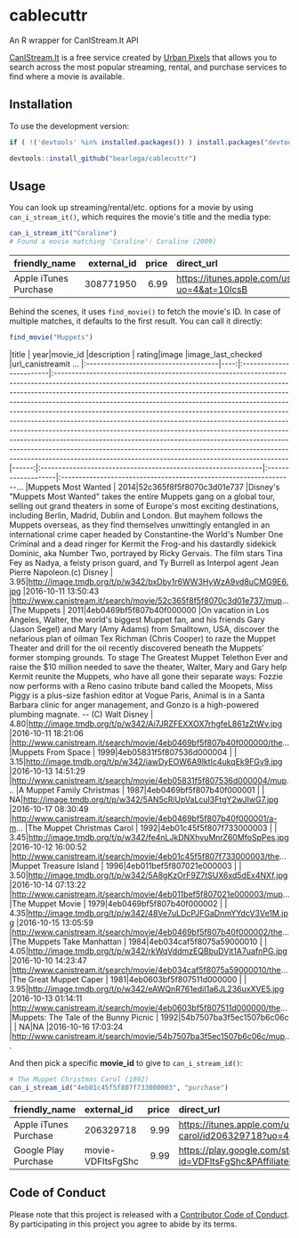 # cablecuttr
An R wrapper for CanIStream.It API

[CanIStream.It](http://www.canistream.it/) is a free service created by [Urban Pixels](http://www.urbanpixels.com/) that allows you to search across the most popular streaming, rental, and purchase services to find where a movie is available.

## Installation

To use the development version:

```R
if ( !('devtools' %in% installed.packages()) ) install.packages("devtools")

devtools::install_github("bearloga/cablecuttr")
```

## Usage

You can look up streaming/rental/etc. options for a movie by using `can_i_stream_it()`, which requires the movie's title and the media type:

```R
can_i_stream_it("Coraline")
# Found a movie matching 'Coraline': Coraline (2009)
```

|friendly_name         | external_id| price|direct_url                                                            |short_url                                             |last_checked        |
|:---------------------|-----------:|-----:|:---------------------------------------------------------------------|:-----------------------------------------------------|:-------------------|
|Apple iTunes Purchase |   308771950|  6.99|https://itunes.apple.com/us/movie/coraline/id308771950?uo=4&at=10lcsB |http://canistream.it/link/go/4f5296e4f5f807e85400002b |2016-10-24 19:57:06 |

Behind the scenes, it uses `find_movie()` to fetch the movie's ID. In case of multiple matches, it defaults to the first result. You can call it directly:

```R
find_movie("Muppets")
```

|title                                 | year|movie_id                 |description                                                                                                                                                                                                                                                                                                                                                                                                                                                                                                                                                                                                                                                                                                                                                                                     | rating|image                                                          |image_last_checked  |url_canistreamit                                                  ... <truncated>
|:-------------------------------------|----:|:------------------------|:-----------------------------------------------------------------------------------------------------------------------------------------------------------------------------------------------------------------------------------------------------------------------------------------------------------------------------------------------------------------------------------------------------------------------------------------------------------------------------------------------------------------------------------------------------------------------------------------------------------------------------------------------------------------------------------------------------------------------------------------------------------------------------------------------|------:|:--------------------------------------------------------------|:-------------------|:-----------------------------------------------------------------... <truncated>
|Muppets Most Wanted                   | 2014|52c365f8f5f8070c3d01e737 |Disney's "Muppets Most Wanted" takes the entire Muppets gang on a global tour, selling out grand theaters in some of Europe's most exciting destinations, including Berlin, Madrid, Dublin and London. But mayhem follows the Muppets overseas, as they find themselves unwittingly entangled in an international crime caper headed by Constantine-the World's Number One Criminal and a dead ringer for Kermit the Frog-and his dastardly sidekick Dominic, aka Number Two, portrayed by Ricky Gervais. The film stars Tina Fey as Nadya, a feisty prison guard, and Ty Burrell as Interpol agent Jean Pierre Napoleon.(c) Disney                                                                                                                                                             |   3.95|http://image.tmdb.org/t/p/w342/bxDby1r6WW3HyWzA9vd8uCMG9E6.jpg |2016-10-11 13:50:43 |http://www.canistream.it/search/movie/52c365f8f5f8070c3d01e737/mup... <truncated>
|The Muppets                           | 2011|4eb0469bf5f807b40f000000 |On vacation in Los Angeles, Walter, the world's biggest Muppet fan, and his friends Gary (Jason Segel) and Mary (Amy Adams) from Smalltown, USA, discover the nefarious plan of oilman Tex Richman (Chris Cooper) to raze the Muppet Theater and drill for the oil recently discovered beneath the Muppets' former stomping grounds. To stage The Greatest Muppet Telethon Ever and raise the $10 million needed to save the theater, Walter, Mary and Gary help Kermit reunite the Muppets, who have all gone their separate ways: Fozzie now performs with a Reno casino tribute band called the Moopets, Miss Piggy is a plus-size fashion editor at Vogue Paris, Animal is in a Santa Barbara clinic for anger management, and Gonzo is a high-powered plumbing magnate. -- (C) Walt Disney |   4.80|http://image.tmdb.org/t/p/w342/Ai7JRZFEXXOX7rhgfeL861zZtWv.jpg |2016-10-11 18:21:06 |http://www.canistream.it/search/movie/4eb0469bf5f807b40f000000/the... <truncated>
|Muppets From Space                    | 1999|4eb05831f5f807536d000004 |                                                                                                                                                                                                                                                                                                                                                                                                                                                                                                                                                                                                                                                                                                                                                                                                |   3.15|http://image.tmdb.org/t/p/w342/iawDyEOW6A9lktIc4ukqEk9FGv9.jpg |2016-10-13 14:51:29 |http://www.canistream.it/search/movie/4eb05831f5f807536d000004/mup... <truncated>
|A Muppet Family Christmas             | 1987|4eb0469bf5f807b40f000001 |                                                                                                                                                                                                                                                                                                                                                                                                                                                                                                                                                                                                                                                                                                                                                                                                |     NA|http://image.tmdb.org/t/p/w342/5AN5cRiUpVaLcuI3FtgY2wJIwG7.jpg |2016-10-17 08:30:49 |http://www.canistream.it/search/movie/4eb0469bf5f807b40f000001/a-m... <truncated>
|The Muppet Christmas Carol            | 1992|4eb01c45f5f807f733000003 |                                                                                                                                                                                                                                                                                                                                                                                                                                                                                                                                                                                                                                                                                                                                                                                                |   3.45|http://image.tmdb.org/t/p/w342/fe4nLJkDNXhyuMnrZ60MfoSpPes.jpg |2016-10-12 16:00:52 |http://www.canistream.it/search/movie/4eb01c45f5f807f733000003/the... <truncated>
|Muppet Treasure Island                | 1996|4eb011bef5f807021e000003 |                                                                                                                                                                                                                                                                                                                                                                                                                                                                                                                                                                                                                                                                                                                                                                                                |   3.50|http://image.tmdb.org/t/p/w342/5A8gKzOrF9Z7tSUX6xd5dEx4NXf.jpg |2016-10-14 07:13:22 |http://www.canistream.it/search/movie/4eb011bef5f807021e000003/mup... <truncated>
|The Muppet Movie                      | 1979|4eb0469bf5f807b40f000002 |                                                                                                                                                                                                                                                                                                                                                                                                                                                                                                                                                                                                                                                                                                                                                                                                |   4.35|http://image.tmdb.org/t/p/w342/48Ve7uLDcPJFGaDnmYYdcV3Ve1M.jpg |2016-10-15 13:05:59 |http://www.canistream.it/search/movie/4eb0469bf5f807b40f000002/the... <truncated>
|The Muppets Take Manhattan            | 1984|4eb034caf5f8075a59000010 |                                                                                                                                                                                                                                                                                                                                                                                                                                                                                                                                                                                                                                                                                                                                                                                                |   4.05|http://image.tmdb.org/t/p/w342/rkWqVddmzEQBbuDVjt1A7uafnPG.jpg |2016-10-10 14:23:47 |http://www.canistream.it/search/movie/4eb034caf5f8075a59000010/the... <truncated>
|The Great Muppet Caper                | 1981|4eb0603bf5f807511d000000 |                                                                                                                                                                                                                                                                                                                                                                                                                                                                                                                                                                                                                                                                                                                                                                                                |   3.95|http://image.tmdb.org/t/p/w342/eAWQnR761ediI1a6JL236uxXVE5.jpg |2016-10-13 01:14:11 |http://www.canistream.it/search/movie/4eb0603bf5f807511d000000/the... <truncated>
|Muppets: The Tale of the Bunny Picnic | 1992|54b7507ba3f5ec1507b6c06c |                                                                                                                                                                                                                                                                                                                                                                                                                                                                                                                                                                                                                                                                                                                                                                                                |     NA|NA                                                             |2016-10-16 17:03:24 |http://www.canistream.it/search/movie/54b7507ba3f5ec1507b6c06c/mup... <truncated>

And then pick a specific **movie_id** to give to `can_i_stream_id()`:

```R
# The Muppet Christmas Carol (1992)
can_i_stream_id("4eb01c45f5f807f733000003", "purchase")
```

|friendly_name         |external_id       | price|direct_url                                                                                                  |short_url                                             |last_checked        |
|:---------------------|:-----------------|-----:|:-----------------------------------------------------------------------------------------------------------|:-----------------------------------------------------|:-------------------|
|Apple iTunes Purchase |206329718         |  9.99|https://itunes.apple.com/us/movie/the-muppet-christmas-carol/id206329718?uo=4&at=10lcsB                     |http://canistream.it/link/go/509f1c78f5f807032b000000 |2016-10-25 12:32:07 |
|Google Play Purchase  |movie-VDFltsFgShc |  9.99|https://play.google.com/store/movies/details/The_Muppet_Christmas_Carol?id=VDFltsFgShc&PAffiliateID=100l3vd |http://canistream.it/link/go/50802738f5f807e648000002 |2016-10-25 12:31:53 |

## Code of Conduct

Please note that this project is released with a [Contributor Code of Conduct](CONDUCT.md). By participating in this project you agree to abide by its terms.

